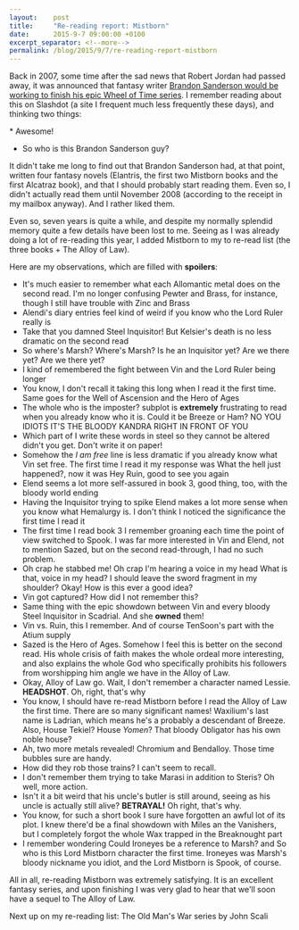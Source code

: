 ```yaml
---
layout:    post
title:     "Re-reading report: Mistborn"
date:      2015-9-7 09:00:00 +0100
excerpt_separator: <!--more-->
permalink: /blog/2015/9/7/re-reading-report-mistborn
---
```


Back in 2007, some time after the sad news that Robert Jordan had passed away, it was announced that fantasy writer [Brandon Sanderson would be working to finish his epic Wheel of Time series](http://brandonsanderson.com/brandon-to-finish-wheel-of-time/). I remember reading about this on Slashdot (a site I frequent much less frequently these days), and thinking two things:

<!--more-->* Awesome!
* So who is this Brandon Sanderson guy?

It didn't take me long to find out that Brandon Sanderson had, at that point, written four fantasy novels (Elantris, the first two Mistborn books and the first Alcatraz book), and that I should probably start reading them. Even so, I didn't actually read them until November 2008 (according to the receipt in my mailbox anyway). And I rather liked them.

Even so, seven years is quite a while, and despite my normally splendid memory quite a few details have been lost to me. Seeing as I was already doing a lot of re-reading this year, I added Mistborn to my to re-read list (the three books + The Alloy of Law).

Here are my observations, which are filled with **spoilers**:
* It's much easier to remember what each Allomantic metal does on the second read. I'm no longer confusing Pewter and Brass, for instance, though I still have trouble with Zinc and Brass
* Alendi's diary entries feel kind of weird if you know who the Lord Ruler really is
* Take that you damned Steel Inquisitor! But Kelsier's death is no less dramatic on the second read
* So where's Marsh? Where's Marsh? Is he an Inquisitor yet? Are we there yet? Are we there yet?
* I kind of remembered the fight between Vin and the Lord Ruler being longer
* You know, I don't recall it taking this long when I read it the first time. Same goes for the Well of Ascension and the Hero of Ages
* The whole who is the imposter? subplot is **extremely** frustrating to read when you already know who it is. Could it be Breeze or Ham? NO YOU IDIOTS IT'S THE BLOODY KANDRA RIGHT IN FRONT OF YOU
* Which part of I write these words in steel so they cannot be altered didn't you get. Don't write it on paper!
* Somehow the *I am free* line is less dramatic if you already know what Vin set free. The first time I read it my response was What the hell just happened?, now it was Hey Ruin, good to see you again
* Elend seems a lot more self-assured in book 3, good thing, too, with the bloody world ending
* Having the Inquisitor trying to spike Elend makes a lot more sense when you know what Hemalurgy is. I don't think I noticed the significance the first time I read it
* The first time I read book 3 I remember groaning each time the point of view switched to Spook. I was far more interested in Vin and Elend, not to mention Sazed, but on the second read-through, I had no such problem.
* Oh crap he stabbed me! Oh crap I'm hearing a voice in my head What is that, voice in my head? I should leave the sword fragment in my shoulder? Okay! How is this ever a good idea?
* Vin got captured? How did I not remember this?
* Same thing with the epic showdown between Vin and every bloody Steel Inquisitor in Scadrial. And she **owned** them!
* Vin vs. Ruin, this I remember. And of course TenSoon's part with the Atium supply
* Sazed is the Hero of Ages. Somehow I feel this is better on the second read. His whole crisis of faith makes the whole ordeal more interesting, and also explains the whole God who specifically prohibits his followers from worshipping him angle we have in the Alloy of Law.
* Okay, Alloy of Law go. Wait, I don't remember a character named Lessie. **HEADSHOT**. Oh, right, that's why
* You know, I should have re-read Mistborn before I read the Alloy of Law the first time. There are so many significant names! Waxilium's last name is Ladrian, which means he's a probably a descendant of Breeze. Also, House Tekiel? House *Yomen*? That bloody Obligator has his own noble house?
* Ah, two more metals revealed! Chromium and Bendalloy. Those time bubbles sure are handy.
* How did they rob those trains? I can't seem to recall.
* I don't remember them trying to take Marasi in addition to Steris? Oh well, more action.
* Isn't it a bit weird that his uncle's butler is still around, seeing as his uncle is actually still alive? **BETRAYAL!** Oh right, that's why.
* You know, for such a short book I sure have forgotten an awful lot of its plot. I knew there'd be a final showdown with Miles an the Vanishers, but I completely forgot the whole Wax trapped in the Breaknought part
* I remember wondering Could Ironeyes be a reference to Marsh? and So who is this Lord Mistborn character the first time. Ironeyes was Marsh's bloody nickname you idiot, and the Lord Mistborn is Spook, of course.


All in all, re-reading Mistborn was extremely satisfying. It is an excellent fantasy series, and upon finishing I was very glad to hear that we'll soon have a sequel to The Alloy of Law.

Next up on my re-reading list: The Old Man's War series by John Scali